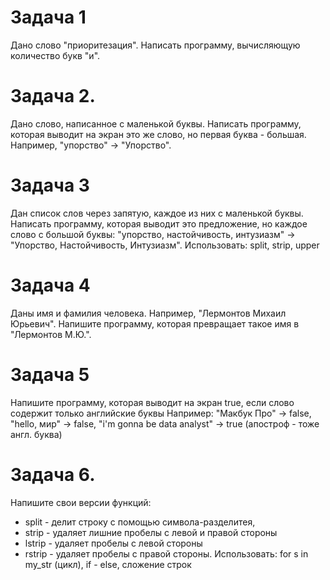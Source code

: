 # Задача 1
Дано слово "приоритезация". Написать программу, вычисляющую количество букв "и".

# Задача 2.
Дано слово, написанное с маленькой буквы. Написать программу, которая выводит на экран это же слово, но первая буква - большая. 
Например, "упорство" -> "Упорство".

# Задача 3
Дан список слов через запятую, каждое из них с маленькой буквы. Написать программу, которая выводит это предложение, но каждое слово с большой буквы:
"упорство, настойчивость, интузиазм" -> "Упорство, Настойчивость, Интузиазм".
Использовать: split, strip, upper

# Задача 4
Даны имя и фамилия человека. Например, "Лермонтов Михаил Юрьевич". Напишите программу, которая превращает такое имя в "Лермонтов М.Ю.".

# Задача 5
Напишите программу, которая выводит на экран true, если слово содержит только английские буквы
Например: "Макбук Про" -> false, "hello, мир" -> false, "i'm gonna be data analyst" -> true (апостроф - тоже англ. буква)

# Задача 6.
Напишите свои версии функций:
- split - делит строку с помощью символа-разделитея, 
- strip - удаляет лишние пробелы с левой и правой стороны
- lstrip - удаляет пробелы с левой стороны
- rstrip - удаляет пробелы с правой стороны.
Использовать: for s in my_str (цикл), if - else, сложение строк